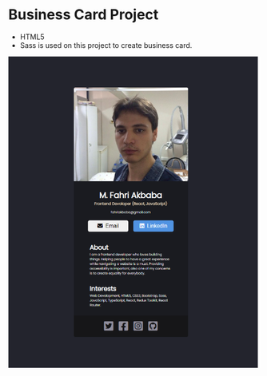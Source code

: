 # Business Card Project

- HTML5
- Sass is used on this project to create business card.

![Image](./images/business-card.png)